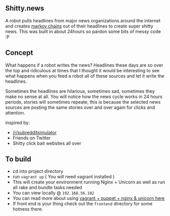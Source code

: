 ## Shitty.news
A robot pulls headlines from major news organizations around the internet and creates [markov chains](https://en.wikipedia.org/wiki/Markov_chain) out of their headlines to create super shitty news. This was built in about 24hours so pardon some bits of messy code :P

## Concept
What happens if a robot writes the news? Headlines these days are so over the top and ridiculous at times that I thought it would be interesting to see what happens when you feed a robot all of these sources and let it write the headlines.

Sometimes the headlines are hilarious, sometimes sad, sometimes they make no sense at all. You will notice how the news cycle works in 24 hours periods, stories will sometimes repeate, this is because the selected news sources are posting the same stories over and over again for clicks and attention.

inspired by:
- [/r/subredditsimulator](https://www.reddit.com/r/SubredditSimulator/)
- Friends on Twitter
- Shitty click bait websites all over

## To build
- cd into project directory
- run `vagrant up` ( You will need vagrant installed )
- This will create your environment running Nginx + Unicorn as well as run all rake and bundle tasks needed
- You can view locally @ `192.168.56.102`
- You can read more about using [vagrant + puppet + nginx & unicorn here](https://github.com/DrewDahlman/vagrant-puppet-boilerplate)
- If front end is your thing check out the `frontend` directory for some hotness there. 